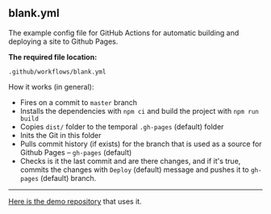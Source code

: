 
## blank.yml

The example config file for GitHub Actions for automatic building and deploying a site to Github Pages.

**The required file location:**
```
.github/workflows/blank.yml
```


How it works (in general):
- Fires on a commit to `master` branch
- Installs the dependencies with `npm ci` and build the project with `npm run build`
- Copies `dist/` folder to the temporal `.gh-pages` (default) folder
- Inits the Git in this folder
- Pulls commit history (if exists) for the branch that is used as a source for Github Pages – `gh-pages` (default)
- Checks is it the last commit and are there changes, and if it's true, commits the changes with `Deploy` (default) message and pushes it to `gh-pages` (default) branch.

---

[Here is the demo repository](https://github.com/AlttiRi/file-manager-snapshot-explorer) that uses it.
